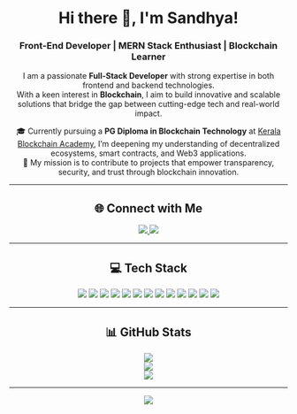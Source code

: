 <h1 align="center">Hi there 👋, I'm Sandhya!</h1>
<h3 align="center">Front-End Developer | MERN Stack Enthusiast | Blockchain Learner</h3>

<p align="center">
  I am a passionate <strong>Full-Stack Developer</strong> with strong expertise in both frontend and backend technologies. <br />
  With a keen interest in <strong>Blockchain</strong>, I aim to build innovative and scalable solutions that bridge the gap between cutting-edge tech and real-world impact.
</p>

<p align="center">
  🎓 Currently pursuing a <strong>PG Diploma in Blockchain Technology</strong> at 
  <a href="https://kba.ai">Kerala Blockchain Academy</a>, I’m deepening my understanding of decentralized ecosystems, smart contracts, and Web3 applications. <br />
  🚀 My mission is to contribute to projects that empower transparency, security, and trust through blockchain innovation.
</p>

---

<h2 align="center">🌐 Connect with Me</h2>

<p align="center">
  <a href="https://www.linkedin.com/in/sandhya-c-1a4382281/">
    <img src="https://img.shields.io/badge/LinkedIn-%230077B5.svg?style=for-the-badge&logo=linkedin&logoColor=white" />
  </a>
  <a href="mailto:sandhyac1809@gmail.com">
    <img src="https://img.shields.io/badge/Email-D14836?style=for-the-badge&logo=gmail&logoColor=white" />
  </a>
</p>

---

<h2 align="center">💻 Tech Stack</h2>

<p align="center">
  <img src="https://img.shields.io/badge/html5-%23E34F26.svg?style=for-the-badge&logo=html5&logoColor=white" />
  <img src="https://img.shields.io/badge/css3-%231572B6.svg?style=for-the-badge&logo=css3&logoColor=white" />
  <img src="https://img.shields.io/badge/javascript-%23323330.svg?style=for-the-badge&logo=javascript&logoColor=%23F7DF1E" />
  <img src="https://img.shields.io/badge/react-%2320232a.svg?style=for-the-badge&logo=react&logoColor=%2361DAFB" />
  <img src="https://img.shields.io/badge/react_native-%2320232a.svg?style=for-the-badge&logo=react&logoColor=%2361DAFB" />
  <img src="https://img.shields.io/badge/express.js-%23404d59.svg?style=for-the-badge&logo=express&logoColor=%2361DAFB" />
  <img src="https://img.shields.io/badge/node.js-6DA55F?style=for-the-badge&logo=node.js&logoColor=white" />
  <img src="https://img.shields.io/badge/nestjs-%23E0234E.svg?style=for-the-badge&logo=nestjs&logoColor=white" />
  <img src="https://img.shields.io/badge/bootstrap-%238511FA.svg?style=for-the-badge&logo=bootstrap&logoColor=white" />
  <img src="https://img.shields.io/badge/MongoDB-%234ea94b.svg?style=for-the-badge&logo=mongodb&logoColor=white" />
  <img src="https://img.shields.io/badge/mysql-4479A1.svg?style=for-the-badge&logo=mysql&logoColor=white" />
  <img src="https://img.shields.io/badge/figma-%23F24E1E.svg?style=for-the-badge&logo=figma&logoColor=white" />
  <img src="https://img.shields.io/badge/github-%23121011.svg?style=for-the-badge&logo=github&logoColor=white" />
</p>

---

<h2 align="center">📊 GitHub Stats</h2>

<p align="center">
  <img src="https://github-readme-stats.vercel.app/api?username=sandhyac18091&theme=dark&hide_border=false&include_all_commits=true&count_private=false" /><br/>
  <img src="https://nirzak-streak-stats.vercel.app/?user=sandhyac18091&theme=dark&hide_border=false" /><br/>
  <img src="https://github-readme-stats.vercel.app/api/top-langs/?username=sandhyac18091&theme=dark&hide_border=false&include_all_commits=true&count_private=false&layout=compact" />
</p>

---

<p align="center">
  <img src="https://visitcount.itsvg.in/api?id=sandhyac18091&icon=0&color=0" />
</p>

<!-- Proudly created with GPRM ( https://gprm.itsvg.in ) -->
